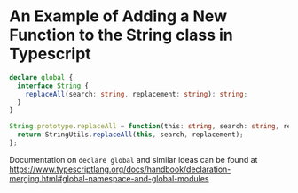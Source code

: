 # An Example of Adding a New Function to the String class in Typescript

```typescript
declare global {
  interface String {
    replaceAll(search: string, replacement: string): string;
  }
}

String.prototype.replaceAll = function(this: string, search: string, replacement: string): string {
  return StringUtils.replaceAll(this, search, replacement);
};
```

Documentation on `declare global` and similar ideas can be found at
<https://www.typescriptlang.org/docs/handbook/declaration-merging.html#global-namespace-and-global-modules>
